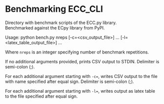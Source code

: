 # Benchmarking ECC_CLI
Directory with benchmark scripts of the ECC.py library.    
Benchmarked against the ECpy library from PyPI.

Usage: 
    python bench.py nreps [-c=<csv_output_file>] ... [-l=<latex_table_output_file>] ...

Where `nreps` is an integer specifying number of benchmark repetitions.

If no additional arguments provided, prints CSV output to STDIN. Delimiter is semi-colon (;).

For each additional argument starting with `-c=`, writes CSV output to the file with name specified after equal sign. Delimiter is semi-colon (;).

For each additional argument starting with `-l=`, writes output as latex table to the file specified after equal sign.